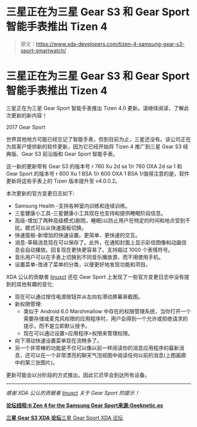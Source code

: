 # 三星正在为三星 Gear S3 和 Gear Sport 智能手表推出 Tizen 4

> 原文：<https://www.xda-developers.com/tizen-4-samsung-gear-s3-sport-smartwatch/>

# 三星正在为三星 Gear S3 和 Gear Sport 智能手表推出 Tizen 4

三星正在为三星 Gear Sport 智能手表推出 Tizen 4.0 更新。请继续阅读，了解此次更新的新内容！

2017 Gear Sport

世界其他地方可能已经忘记了智能手表，但到目前为止，三星还没有。该公司正在为其客户提供新的软件更新，因为它已经开始将 Tizen 4 推广到三星 Gear S3 经典版、Gear S3 前沿版和 Gear Sport 智能手表。

这一新的更新带有 Gear S3 的版本号 r 760 Xu 2d sa 1/r 760 OXA 2d sa 1 和 Gear Sport 的版本号 r 600 Xu 1 BSA 1/r 600 OXA 1 BSA 1/值得注意的是，软件更新将这些手表上的 Tizen 版本提升至 v4.0.0.2。

本次更新的官方变更日志如下:

*   Samsung Health -支持各种室内训练和连续训练。
*   三星健康小工具-三星健康小工具现在也支持和提供睡眠阶段信息。
*   高级-增加了两种高级模式(剧院，睡眠)以防止用户在特定的时间和地点受到干扰。模式可以从快速面板切换。
*   快速面板-新增加的快速设置。更简单、更快速的交互。
*   消息-草稿消息现在可以保存了。此外，在通知封面上显示彩信图像和动画信息会自动播放。回复现在更快更容易了。支持超过 1000 个表情符号。
*   音乐用户可以在手表上切换到不同音乐播放源，而不用使用手机。
*   设置菜单-改进了菜单的分类，以便更好地发现功能和项目。

XDA 公认的贡献者 [linuxct](https://forum.xda-developers.com/member.php?u=4787101) 还在 Gear Sport 上发现了一些官方变更日志中没有提到的其他有趣的变化:

*   现在可以通过按住电源按钮并从左向右滑动屏幕来截图。
*   新权限管理:
    *   类似于 Android 6.0 Marshmallow 中存在的权限管理系统，当你打开一个需要存储或麦克风权限的应用程序时，用户会得到一个允许或拒绝请求的提示，而不是立即默认授予。
    *   现在可以通过设置>应用程序>权限来管理权限。
*   向下滑动快速设置菜单现在流畅多了。
*   另一个非常棒的功能是不仅可以像以前一样阅读你的消息应用程序的最新消息，还可以在一个非常漂亮的聊天气泡视图中阅读任何以前的消息(上图画廊中的第三张图片)。

更新可能会以分阶段的方式推出，因此它迟早会到达所有设备。

* * *

*感谢 XDA 公认的贡献者 [linuxct](https://forum.xda-developers.com/member.php?u=4787101) 关于 Gear Sport 的提示！*

[**论坛线程:ti Zen 4 for the Samsung Gear Sport**](https://forum.xda-developers.com/gear-sport/how-to/tizen-4-0-gear-sport-arrived-t3892138)[**来源:Geeknetic.es**](https://www.geeknetic.es/Noticia/15357/Samsung-actualiza-sus-smartwatches-Gear-S3-a-Tizen-4.html)

[**三星 Gear S3 XDA 论坛**](https://forum.xda-developers.com/gear-s3)[三星 Gear Sport XDA 论坛](https://forum.xda-developers.com/gear-sport)
